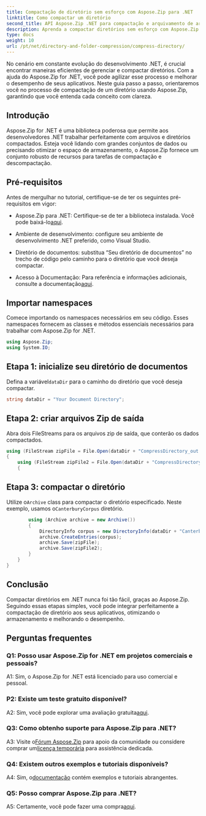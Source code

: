 ```yaml
---
title: Compactação de diretório sem esforço com Aspose.Zip para .NET
linktitle: Como compactar um diretório
second_title: API Aspose.Zip .NET para compactação e arquivamento de arquivos
description: Aprenda a compactar diretórios sem esforço com Aspose.Zip para .NET. Aumente o seu desenvolvimento .NET otimizando o espaço de armazenamento de forma eficiente.
type: docs
weight: 10
url: /pt/net/directory-and-folder-compression/compress-directory/
---
```

No cenário em constante evolução do desenvolvimento .NET, é crucial encontrar maneiras eficientes de gerenciar e compactar diretórios. Com a ajuda do Aspose.Zip for .NET, você pode agilizar esse processo e melhorar o desempenho de seus aplicativos. Neste guia passo a passo, orientaremos você no processo de compactação de um diretório usando Aspose.Zip, garantindo que você entenda cada conceito com clareza.

## Introdução

Aspose.Zip for .NET é uma biblioteca poderosa que permite aos desenvolvedores .NET trabalhar perfeitamente com arquivos e diretórios compactados. Esteja você lidando com grandes conjuntos de dados ou precisando otimizar o espaço de armazenamento, o Aspose.Zip fornece um conjunto robusto de recursos para tarefas de compactação e descompactação.

## Pré-requisitos

Antes de mergulhar no tutorial, certifique-se de ter os seguintes pré-requisitos em vigor:

-  Aspose.Zip para .NET: Certifique-se de ter a biblioteca instalada. Você pode baixá-lo[aqui](https://releases.aspose.com/zip/net/).

- Ambiente de desenvolvimento: configure seu ambiente de desenvolvimento .NET preferido, como Visual Studio.

- Diretório de documentos: substitua “Seu diretório de documentos” no trecho de código pelo caminho para o diretório que você deseja compactar.

-  Acesso à Documentação: Para referência e informações adicionais, consulte a documentação[aqui](https://reference.aspose.com/zip/net/).

## Importar namespaces

Comece importando os namespaces necessários em seu código. Esses namespaces fornecem as classes e métodos essenciais necessários para trabalhar com Aspose.Zip for .NET.

```csharp
using Aspose.Zip;
using System.IO;
```

## Etapa 1: inicialize seu diretório de documentos

 Defina a variável`dataDir` para o caminho do diretório que você deseja compactar.

```csharp
string dataDir = "Your Document Directory";
```

## Etapa 2: criar arquivos Zip de saída

Abra dois FileStreams para os arquivos zip de saída, que conterão os dados compactados.

```csharp
using (FileStream zipFile = File.Open(dataDir + "CompressDirectory_out.zip", FileMode.Create))
{
    using (FileStream zipFile2 = File.Open(dataDir + "CompressDirectory2_out.zip", FileMode.Create))
    {
```

## Etapa 3: compactar o diretório

 Utilize o`Archive` class para compactar o diretório especificado. Neste exemplo, usamos o`CanterburyCorpus` diretório.

```csharp
        using (Archive archive = new Archive())
        {
            DirectoryInfo corpus = new DirectoryInfo(dataDir + "CanterburyCorpus");
            archive.CreateEntries(corpus);
            archive.Save(zipFile);
            archive.Save(zipFile2);
        }
    }
}
```

## Conclusão

Compactar diretórios em .NET nunca foi tão fácil, graças ao Aspose.Zip. Seguindo essas etapas simples, você pode integrar perfeitamente a compactação de diretório aos seus aplicativos, otimizando o armazenamento e melhorando o desempenho.

## Perguntas frequentes

### Q1: Posso usar Aspose.Zip for .NET em projetos comerciais e pessoais?

A1: Sim, o Aspose.Zip for .NET está licenciado para uso comercial e pessoal.

### P2: Existe um teste gratuito disponível?

 A2: Sim, você pode explorar uma avaliação gratuita[aqui](https://releases.aspose.com/zip/net).

### Q3: Como obtenho suporte para Aspose.Zip para .NET?

 A3: Visite o[Fórum Aspose.Zip](https://forum.aspose.com/c/zip/37) para apoio da comunidade ou considere comprar um[licença temporária](https://purchase.aspose.com/temporary-license/) para assistência dedicada.

### Q4: Existem outros exemplos e tutoriais disponíveis?

 A4: Sim, o[documentação](https://reference.aspose.com/zip/net/) contém exemplos e tutoriais abrangentes.

### Q5: Posso comprar Aspose.Zip para .NET?

 A5: Certamente, você pode fazer uma compra[aqui](https://purchase.aspose.com/buy).